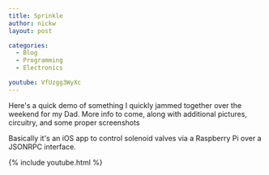 ```yaml
---
title: Sprinkle
author: nickw
layout: post

categories:
  - Blog
  - Programming
  - Electronics

youtube: VfUzgg3WyXc
---
```


Here's a quick demo of something I quickly jammed together over the weekend for 
my Dad. More info to come, along with additional pictures, circuitry, and some
proper screenshots

Basically it's an iOS app to control solenoid valves via a Raspberry Pi over
a JSONRPC interface. 


{% include youtube.html %}